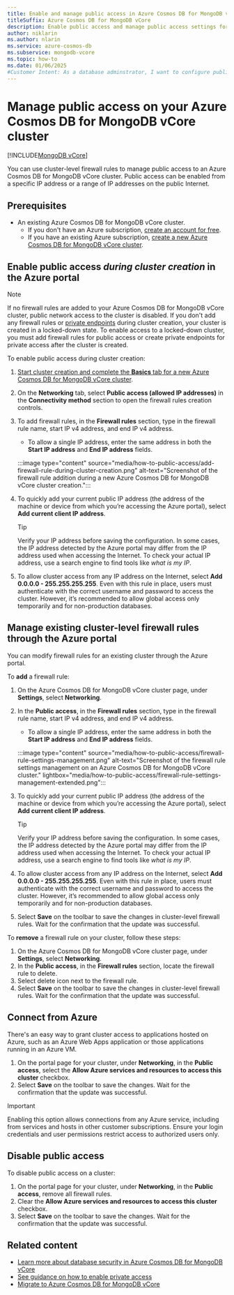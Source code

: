 ```yaml
---
title: Enable and manage public access in Azure Cosmos DB for MongoDB vCore
titleSuffix: Azure Cosmos DB for MongoDB vCore
description: Enable public access and manage public access settings for an Azure Cosmos DB for MongoDB vCore cluster.
author: niklarin
ms.author: nlarin
ms.service: azure-cosmos-db
ms.subservice: mongodb-vcore
ms.topic: how-to
ms.date: 01/06/2025
#Customer Intent: As a database adminstrator, I want to configure public access, so that I can connect to Azure Cosmos DB for MongoDB vCore cluster using public IP address.
---
```


# Manage public access on your Azure Cosmos DB for MongoDB vCore cluster

[!INCLUDE[MongoDB vCore](~/reusable-content/ce-skilling/azure/includes/cosmos-db/includes/appliesto-mongodb-vcore.md)]

You can use cluster-level firewall rules to manage public access to an Azure Cosmos DB for MongoDB vCore cluster. Public access can be enabled from a specific IP address or a range of IP addresses on the public Internet.  

## Prerequisites

- An existing Azure Cosmos DB for MongoDB vCore cluster.
  - If you don't have an Azure subscription, [create an account for free](https://azure.microsoft.com/free).
  - If you have an existing Azure subscription, [create a new Azure Cosmos DB for MongoDB vCore cluster](quickstart-portal.md).

## Enable public access *during cluster creation* in the Azure portal

> [!NOTE]
> If no firewall rules are added to your Azure Cosmos DB for MongoDB vCore cluster, public network access to the cluster is disabled. If you don't add any firewall rules or [private endpoints](./how-to-private-link.md) during cluster creation, your cluster is created in a locked-down state. To enable access to a locked-down cluster, you must add firewall rules for public access or create private endpoints for private access after the cluster is created.

To enable public access during cluster creation:

1. [Start cluster creation and complete the **Basics** tab for a new Azure Cosmos DB for MongoDB vCore cluster](./quickstart-portal.md#create-a-cluster).
1. On the **Networking** tab, select **Public access (allowed IP addresses)** in the **Connectivity method** section to open the firewall rules creation controls. 
1. To add firewall rules, in the **Firewall rules** section, type in the firewall rule name, start IP v4 address, and end IP v4 address.
    - To allow a single IP address, enter the same address in both the **Start IP address** and **End IP address** fields.

    :::image type="content" source="media/how-to-public-access/add-firewall-rule-during-cluster-creation.png" alt-text="Screenshot of the firewall rule addition during a new Azure Cosmos DB for MongoDB vCore cluster creation.":::

1. To quickly add your current public IP address (the address of the machine or device from which you’re accessing the Azure portal), select **Add current client IP address**.
    
    > [!TIP]
    > Verify your IP address before saving the configuration. In some cases, the IP address detected by the Azure portal may differ from the IP address used when accessing the Internet. To check your actual IP address, use a search engine to find tools like *what is my IP*.

1. To allow cluster access from any IP address on the Internet, select **Add 0.0.0.0 - 255.255.255.255**. Even with this rule in place, users must authenticate with the correct username and password to access the cluster. However, it’s recommended to allow global access only temporarily and for non-production databases.

## Manage existing cluster-level firewall rules through the Azure portal

You can modify firewall rules for an existing cluster through the Azure portal.

To **add** a firewall rule:

1. On the Azure Cosmos DB for MongoDB vCore cluster page, under **Settings**, select **Networking**.
1. In the **Public access**, in the **Firewall rules** section, type in the firewall rule name, start IP v4 address, and end IP v4 address. 
    - To allow a single IP address, enter the same address in both the **Start IP address** and **End IP address** fields.

    :::image type="content" source="media/how-to-public-access/firewall-rule-settings-management.png" alt-text="Screenshot of the firewall rule settings management on an Azure Cosmos DB for MongoDB vCore cluster." lightbox="media/how-to-public-access/firewall-rule-settings-management-extended.png":::

1. To quickly add your current public IP address (the address of the machine or device from which you’re accessing the Azure portal), select **Add current client IP address**.
    
    > [!TIP]
    > Verify your IP address before saving the configuration. In some cases, the IP address detected by the Azure portal may differ from the IP address used when accessing the Internet. To check your actual IP address, use a search engine to find tools like *what is my IP*.
    
1. To allow cluster access from any IP address on the Internet, select **Add 0.0.0.0 - 255.255.255.255**. Even with this rule in place, users must authenticate with the correct username and password to access the cluster. However, it’s recommended to allow global access only temporarily and for non-production databases.
1. Select **Save** on the toolbar to save the changes in cluster-level firewall rules. Wait for the confirmation that the update was successful.

To **remove** a firewall rule on your cluster, follow these steps:
1. On the Azure Cosmos DB for MongoDB vCore cluster page, under **Settings**, select **Networking**.
1. In the **Public access**, in the **Firewall rules** section, locate the firewall rule to delete. 
1. Select delete icon next to the firewall rule.
1. Select **Save** on the toolbar to save the changes in cluster-level firewall rules. Wait for the confirmation that the update was successful.

## Connect from Azure
There's an easy way to grant cluster access to applications hosted on Azure, such as an Azure Web Apps application or those applications running in an Azure VM. 

1. On the portal page for your cluster, under **Networking**, in the **Public access**, select the **Allow Azure services and resources to access this cluster** checkbox.
1. Select **Save** on the toolbar to save the changes. Wait for the confirmation that the update was successful.

> [!IMPORTANT] 
> Enabling this option allows connections from any Azure service, including from services and hosts in other customer subscriptions. Ensure your login credentials and user permissions restrict access to authorized users only.

## Disable public access
To disable public access on a cluster:
1. On the portal page for your cluster, under **Networking**, in the **Public access**, remove all firewall rules.
1. Clear the **Allow Azure services and resources to access this cluster** checkbox.
1. Select **Save** on the toolbar to save the changes. Wait for the confirmation that the update was successful.

## Related content
- [Learn more about database security in Azure Cosmos DB for MongoDB vCore](./security.md)
- [See guidance on how to enable private access](./how-to-private-link.md)
- [Migrate to Azure Cosmos DB for MongoDB vCore](./migration-options.md)
